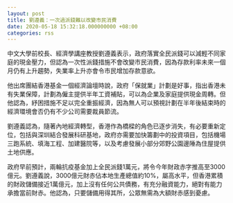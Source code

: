 ```yaml
---
layout: post
title: 劉遵義：一次過派錢難以改變市民消費
date: 2020-05-18 15:32:18.000000000 +08:00
categories: rss
---
```


中文大學前校長、經濟學講座教授劉遵義表示，政府落實全民派錢可以減輕不同家庭的現金壓力，但認為一次性派錢措施不會改變市民消費，因為存款利率未來一個月仍有上升趨勢，失業率上升亦會令市民增加存款意欲。

他出席團結香港基金一個經濟論壇時說，政府「保就業」計劃是好事，指出香港未有失業保障，計劃為僱主提供半年工資補貼，可以為企業及家庭提供現金周轉。但他認為，紓困措施不足以完全重振經濟，因為無人可以預視計劃在半年後結束時的經濟環境會否仍有不少公司需要裁員節流。

劉遵義認為，隨著內地經濟轉型，香港作為橋樑的角色已逐步消失，有必要重新定位，包括與深圳結合發展科研基地，政府亦需要加快籌劃中的投資項目，包括機場三跑系統、填海工程、加建醫院等，以及考慮發展小部分郊野公園邊陲為住屋提供土地供應。

政府早前預計，兩輪抗疫基金加上全民派錢1萬元，將令今年財政赤字推高至3000億元。劉遵義說，3000億元財赤佔本地生產總值約10%，屬高水平，但香港累積的財政儲備接近1萬億元，加上沒有任何公共債務，有充分融資能力，絕對有能力承擔當前財赤。他認為，只要儲備用得其所，公眾無需為大額財赤感到憂慮。
